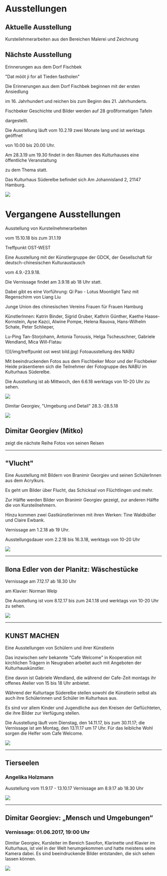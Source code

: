 # Ausstellungen

## Aktuelle Ausstellung

Kursteilehmerarbeiten aus den Bereichen Malerei und Zeichnung

 
## Nächste Ausstellung

Erinnerungen aus dem Dorf Fischbek

"Dat mööt ji for all Tieden fastholen"

Die Erinnerungen aus dem Dorf Fischbek beginnen mit der ersten Ansiedlung

im 16. Jahrhundert und reichen bis zum Beginn des 21. Jahrhunderts. 

Fischbeker Geschichte und Bilder werden auf 28 großformatigen Tafeln 

dargestellt.

Die Ausstellung läuft vom 10.2.19 zwei Monate lang und ist werktags geöffnet 

von 10.00 bis 20.00 Uhr.

Am 28.3.19 um 19.30 findet in den Räumen des Kulturhauses eine öffentliche Veranstaltung

zu dem Thema statt.

Das Kulturhaus Süderelbe befindet sich Am Johannisland 2, 21147 Hamburg. 


![](/img/pio1930.JPEG)



# Vergangene Ausstellungen

Ausstellung von Kursteilnehmerarbeiten

vom 15.10.18 bis zum 31.1.19


Treffpunkt OST-WEST

Eine Ausstellung mit der Künstlergruppe der GDCK, der Gesellschaft für deutsch-chinesischen Kulturaustausch

vom 4.9.-23.9.18.

Die Vernissage findet am 3.9.18 ab 18 Uhr statt. 

Dabei gibt es eine Vorführung: Qi Pao - Lotus Moonlight Tanz mit Regenschirm von Liang Liu

Junge Union des chinesischen Vereins Frauen für Frauen Hamburg

KünstlerInnen: Katrin Binder, Sigrid Gruber, Kathrin Günther, Kaethe Haase-Kornstein, Ayse Kazci, Alwine Pompe, Helena Rauova, Hans-Wilhelm Schate, Peter Schlieper,

Lu-Ping Tan-Storjohann, Antonia Torousis, Helga Tscheuschner, Gabriele Wendland, Mica Will-Flatau 

![](/img/treffpunkt ost west bild.jpg)
Fotoausstellung des NABU

Mit beeindruckenden Fotos aus dem Fischbeker Moor und der Fischbeker Heide präsentieren sich die Teilnehmer der Fotogruppe des NABU im Kulturhaus Süderelbe.

Die Ausstellung ist ab Mittwoch, den 6.6.18 werktags von 10-20 Uhr zu sehen.

![](/img/nabu.jpg) 


Dimitar Georgiev, "Umgebung und Detail" 28.3.-28.5.18  

![](/img/mitko18.jpg)
 
## Dimitar Georgiev (Mitko)
 
zeigt die nächste Reihe Fotos von seinen Reisen   
 
------------------------------------------------------------------------

## "Vlucht"
 
 Eine Ausstellung mit Bildern von Branimir Georgiev und seinen SchülerInnen aus dem Acrylkurs.
 
 Es geht um Bilder über Flucht, das Schicksal von Flüchtlingen und mehr. 
 
 Zur Hälfte werden Bilder von Branimir Georgiev gezeigt, zur anderen Hälfte die von Kursteilnehmern. 
 
 Hinzu kommen zwei Gastkünstlerinnen mit ihren Werken: Tine Waldbüßer und Claire Ewbank.
 
 Vernissage am 1.2.18 ab 19 Uhr.
 
 Ausstellungsdauer vom 2.2.18 bis 16.3.18, werktags von 10-20 Uhr
 
 ![](/img/vlucht.jpg)
 
 -----------------------------------------------------------------------

## Ilona Edler von der Planitz: Wäschestücke

Vernissage am 7.12.17 ab 18.30 Uhr

am Klavier: Norman Welp

Die Ausstellung ist vom 8.12.17 bis zum 24.1.18 und werktags von 10-20 Uhr zu sehen.

![](/img/Harmonie.jpg)

-------------------------------------------------------------------------

## KUNST MACHEN

Eine Ausstellungen von Schülern und ihrer Künstlerin


Das inzwischen sehr bekannte "Cafe Welcome" in Kooperation mit kirchlichen Trägern in Neugraben arbeitet auch mit Angeboten der Kulturhauskünstler.

Eine davon ist Gabriele Wendland, die während der Cafe-Zeit montags ihr offenes Atelier von 15 bis 18 Uhr anbietet.

Während der Kulturtage Süderelbe stellen sowohl die Künstlerin selbst als auch ihre Schülerinnen und Schüler im Kulturhaus aus.

Es sind vor allem Kinder und Jugendliche aus den Kreisen der Geflüchteten, die ihre Bilder zur Verfügung stellen.

Die Ausstellung läuft vom Dienstag, den 14.11.17, bis zum 30.11.17; die Vernissage ist am Montag, den 13.11.17 um 17 Uhr.
Für das leibliche Wohl sorgen die Helfer vom Cafe Welcome.

![](/img/betsy_miller_band.jpg)

-------------------------------------------------------------------------

## Tierseelen

### Angelika Holzmann

Ausstellung vom 11.9.17 - 13.10.17
Vernissage am 8.9.17 ab 18.30 Uhr

![](/img/angelika1.JPG)

-------------------------------------------------------------------------

## Dimitar Georgiev: „Mensch und Umgebungen“

### Vernissage: 01.06.2017, 19:00 Uhr

Dimitar Georgiev, Kursleiter im Bereich Saxofon, Klarinette und Klavier im Kulturhaus, ist viel in der Welt herumgekommen und hatte meistens seine Kamera dabei. Es sind beeindruckende Bilder entstanden, die sich sehen lassen können.

![](/img/wsb_329x421_Dimitar+Georgiev+-+Fotoausstellung++-+Flyer+$28Version+3.0$29+$28Britannic+Bold$29+$282017.05.17$29.jpg)



